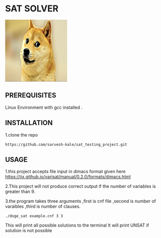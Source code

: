 # SAT SOLVER 
<img src="doge.jpeg" alt="doge logo" width="200" height="200"/>

## PREREQUISITES 
Linux Environment with gcc installed .

## INSTALLATION 

1.clone the repo 
```
https://github.com/sarvesh-kale/sat_testing_project.git
```
<!-- USAGE -->
## USAGE 

1.this project accepts file input in dimacs format given here https://jix.github.io/varisat/manual/0.2.0/formats/dimacs.html

2.This project will not produce correct output if the number of variables is greater than 9.

3.the program takes three arguments ,first is cnf file ,second is number of varaibles ,third is number of clauses.

```
./doge_sat example.cnf 3 3 
```
This will print all possible solutions to the terminal 
It will print UNSAT if solution is not possible 
